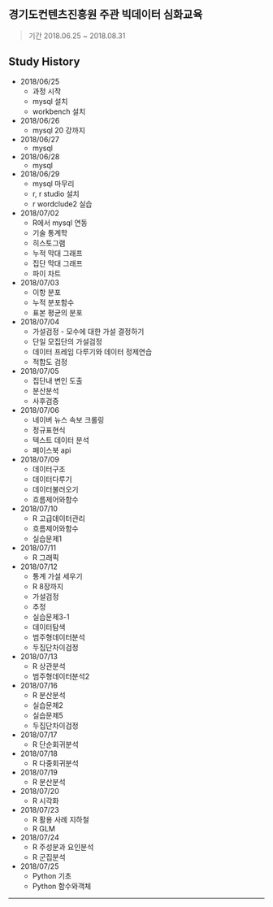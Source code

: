 ## 경기도컨텐츠진흥원 주관 빅데이터 심화교육

> 기간 2018.06.25 ~ 2018.08.31

## Study History
* 2018/06/25
    * 과정 시작
    * mysql 설치
    * workbench 설치
* 2018/06/26
    * mysql 20 강까지
* 2018/06/27
    * mysql
* 2018/06/28
    * mysql
* 2018/06/29
    * mysql 마무리
    * r, r studio 설치
    * r wordclude2 실습
* 2018/07/02
    * R에서 mysql 연동
    * 기술 통계학
    * 히스토그램
    * 누적 막대 그래프
    * 집단 막대 그래프
    * 파이 차트
* 2018/07/03
    * 이항 분포
    * 누적 분포함수
    * 표본 평균의 분포
* 2018/07/04
    * 가설검정 - 모수에 대한 가설 결정하기
    * 단일 모집단의 가설검정
    * 데이터 프레임 다루기와 데이터 정제연습
    * 적합도 검정
* 2018/07/05
    * 집단내 변인 도출
    * 분산분석
    * 사후검증
* 2018/07/06
    * 네이버 뉴스 속보 크롤링
    * 정규표현식
    * 텍스트 데이터 분석
    * 페이스북 api
* 2018/07/09
    * 데이터구조
    * 데이터다루기
    * 데이터불러오기
    * 흐름제어와함수
* 2018/07/10
    * R 고급데이터관리
    * 흐름제어와함수
    * 실습문제1
* 2018/07/11
    * R 그래픽 
* 2018/07/12
    * 통계 가설 세우기
    * R 8장까지
    * 가설검정
    * 추정
    * 실습문제3-1
    * 데이터탐색
    * 범주형데이터분석
    * 두집단차이검정
* 2018/07/13
    * R 상관분석
    * 범주형데이터분석2
* 2018/07/16
    * R 분산분석
    * 실습문제2
    * 실습문제5
    * 두집단차이검정
* 2018/07/17
    * R 단순회귀분석
* 2018/07/18
    * R 다중회귀분석
* 2018/07/19
    * R 분산분석
* 2018/07/20
    * R 시각화
* 2018/07/23
    * R 활용 사례 지하철
    * R GLM
* 2018/07/24
    * R 주성분과 요인분석
    * R 군집분석
* 2018/07/25
    * Python 기초
    * Python 함수와객체
<hr/>
<br>
